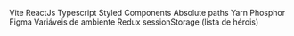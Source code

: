 
Vite
ReactJs
Typescript
Styled Components
Absolute paths
Yarn
Phosphor
Figma
Variáveis de ambiente
Redux
sessionStorage (lista de hérois)